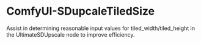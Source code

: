 # ComfyUI-SDupcaleTiledSize
Assist in determining reasonable input values for tiled_width/tiled_height in the UltimateSDUpscale node to improve efficiency.
